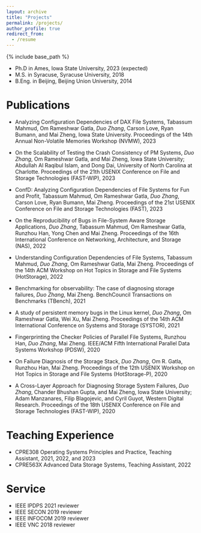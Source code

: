 ```yaml
---
layout: archive
title: "Projects"
permalink: /projects/
author_profile: true
redirect_from:
  - /resume
---
```


{% include base_path %}
* Ph.D in Ames, Iowa State University, 2023 (expected)
* M.S. in Syracuse, Syracuse University, 2018
* B.Eng. in Beijing, Beijing Union University, 2014

Publications
======
* Analyzing Configuration Dependencies of DAX File Systems,
Tabassum Mahmud, Om Rameshwar Gatla, _Duo Zhang_, Carson Love, Ryan Bumann, and Mai Zheng, Iowa State University. 
Proceedings of the 14th Annual Non-Volatile Memories Workshop (NVMW), 2023

* On the Scalability of Testing the Crash Consistency of PM Systems,
_Duo Zhang_, Om Rameshwar Gatla, and Mai Zheng, Iowa State University; Abdullah Al Raqibul Islam, and Dong Dai, University of North Carolina at Charlotte. 
Proceedings of the 21th USENIX Conference on File and Storage Technologies (FAST-WIP), 2023

* ConfD: Analyzing Configuration Dependencies of File Systems for Fun and Profit,
 Tabassum Mahmud, Om Rameshwar Gatla, _Duo Zhang_, Carson Love, Ryan Bumann, Mai Zheng.
 Proceedings of the 21st USENIX Conference on File and Storage Technologies (FAST), 2023

* On the Reproducibility of Bugs in File-System Aware Storage Applications,
 _Duo Zhang_, Tabassum Mahmud, Om Rameshwar Gatla, Runzhou Han, Yong Chen and Mai Zheng.
 Proceedings of the 16th International Conference on Networking, Architecture, and Storage (NAS), 2022

* Understanding Configuration Dependencies of File Systems, 
  Tabassum Mahmud, _Duo Zhang_, Om Rameshwar Gatla, Mai Zheng.
  Proceedings of the 14th ACM Workshop on Hot Topics in Storage and File Systems (HotStorage), 2022
  
* Benchmarking for observability: The case of diagnosing storage failures,
 _Duo Zhang_, Mai Zheng.
 BenchCouncil Transactions on Benchmarks (TBench), 2021

* A study of persistent memory bugs in the Linux kernel,
_Duo Zhang_, Om Rameshwar Gatla, Wei Xu, Mai Zheng.
Proceedings of the 14th ACM International Conference on Systems and Storage (SYSTOR), 2021

* Fingerprinting the Checker Policies of Parallel File Systems,
Runzhou Han, _Duo Zhang_, Mai Zheng.
IEEE/ACM Fifth International Parallel Data Systems Workshop (PDSW), 2020

* On Failure Diagnosis of the Storage Stack,
_Duo Zhang_, Om R. Gatla, Runzhou Han, Mai Zheng.
Proceedings of the 12th USENIX Workshop on Hot Topics in Storage and File Systems (HotStorage-P), 2020	

* A Cross-Layer Approach for Diagnosing Storage System Failures,
_Duo Zhang_, Chander Bhushan Gupta, and Mai Zheng, Iowa State University; Adam Manzanares, Filip Blagojevic, and Cyril Guyot, Western Digital Research. 
Proceedings of the 18th USENIX Conference on File and Storage Technologies (FAST-WIP), 2020

    
Teaching Experience
======
* CPRE308 Operating Systems Principles and Practice, Teaching Assistant, 2021, 2022, and 2023
* CPRE563X Advanced Data Storage Systems, Teaching Assistant, 2022
  
Service
======
* IEEE IPDPS 2021 reviewer
* IEEE SECON 2019 reviewer
* IEEE INFOCOM 2019 reviewer
* IEEE VNC 2018 reviewer

